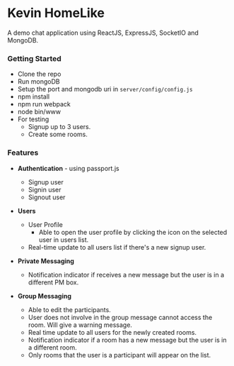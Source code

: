 # Kevin HomeLike
A demo chat application using ReactJS, ExpressJS, SocketIO and MongoDB.

### Getting Started
* Clone the repo
* Run mongoDB
* Setup the port and mongodb uri in `server/config/config.js`
* npm install
* npm run webpack
* node bin/www
*  For testing
	*  Signup up to 3 users.
	*  Create some rooms.


### Features
* **Authentication** - using passport.js
	* Signup user
	* Signin user
	* Signout user


* **Users**
	* User Profile
		* Able to open the user profile by clicking the icon on the selected user in users list.
	* Real-time update to all users list if there's a new signup user.


* **Private Messaging**
	* Notification indicator if receives a new message but the user is in a different PM box.


* **Group Messaging**
	* Able to edit the participants.
	* User does not involve in the group message cannot access the room. Will give a warning message.
	* Real time update to all users for the newly created rooms.
	* Notification indicator if a room has a new message but the user is in a different room.
	* Only rooms that the user is a participant will appear on the list.